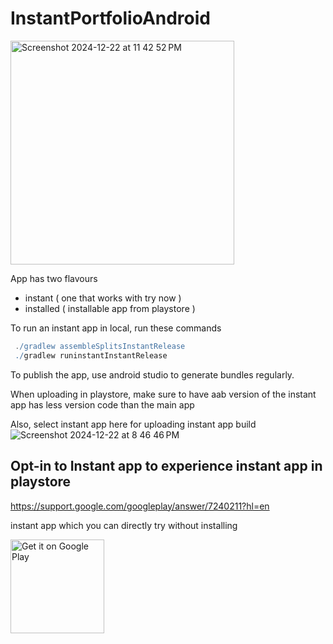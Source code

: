 # InstantPortfolioAndroid

<img width="358" alt="Screenshot 2024-12-22 at 11 42 52 PM" src="https://github.com/user-attachments/assets/2e97f12d-483a-4d1f-9af9-5a377f6dfc25" />


App has two flavours

- instant ( one that works with try now )
- installed ( installable app from playstore )

To run an instant app in local, run these commands

```groovy
 ./gradlew assembleSplitsInstantRelease
 ./gradlew runinstantInstantRelease
```

To publish the app, use android studio to generate bundles regularly.

When uploading in playstore, make sure to have aab version of the instant app has less version code
than the main app

Also, select instant app here for uploading instant app build
![Screenshot 2024-12-22 at 8 46 46 PM](https://github.com/user-attachments/assets/ded71000-f7e3-46f5-8c53-2ac837b9b372)

## Opt-in to Instant app to experience instant app in playstore

https://support.google.com/googleplay/answer/7240211?hl=en

instant app which you can directly try without installing

<a href='https://play.google.com/store/apps/details?id=com.prudhvir3ddy.portfolio'><img alt='Get it on Google Play' src='https://play.google.com/intl/en_us/badges/images/generic/en_badge_web_generic.png' width = "150px"/></a>
